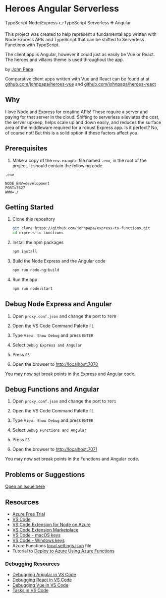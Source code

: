 # Heroes Angular Serverless

TypeScript Node/Express 👉TypeScript Serverless ➕ Angular

This project was created to help represent a fundamental app written with Node Express APIs and TypeScript that can be shifted to Serverless Functions with TypeScript.

The client app is Angular, however it could just as easily be Vue or React. The heroes and villains theme is used throughout the app.

by [John Papa](http://twitter.com/john_papa)

Comparative client apps written with Vue and React can be found at at [github.com/johnpapa/heroes-vue](https://github.com/johnpapa/heroes-vue) and [github.com/johnpapa/heroes-react](https://github.com/johnpapa/heroes-react)

## Why

I love Node and Express for creating APIs! These require a server and paying for that server in the cloud. Shifting to serverless alleviates the cost, the server upkeep, helps scale up and down easily, and reduces the surface area of the middleware required for a robust Express app. Is it perfect? No, of course not! But this is a solid option if these factors affect you.

## Prerequisites

1. Make a copy of the `env.example` file named `.env`, in the root of the project. It should contain the following code.

`.env`

```
NODE_ENV=development
PORT=7627
WWW=./
```

## Getting Started

1. Clone this repository

   ```bash
   git clone https://github.com/johnpapa/express-to-functions.git
   cd express-to-functions
   ```

1. Install the npm packages

   ```bash
   npm install
   ```

1. Build the Node Express and the Angular code

   ```bash
   npm run node-ng:build
   ```

1. Run the app

   ```bash
   npm run node:start
   ```

## Debug Node Express and Angular

1. Open `proxy.conf.json` and change the port to `7070`

1. Open the VS Code Command Palette `F1`

1. Type `View: Show Debug` and press `ENTER`

1. Select `Debug Express and Angular`

1. Press `F5`

1. Open the browser to <http://localhost:7070>

You may now set break points in the Express and Angular code.

## Debug Functions and Angular

1. Open `proxy.conf.json` and change the port to `7071`

1. Open the VS Code Command Palette `F1`

1. Type `View: Show Debug` and press `ENTER`

1. Select `Debug Functions and Angular`

1. Press `F5`

1. Open the browser to <http://localhost:7071>

You may now set break points in the Functions and Angular code.

## Problems or Suggestions

[Open an issue here](/issues)

## Resources

- [Azure Free Trial](https://azure.microsoft.com/en-us/free/?wt.mc_id=expresstofunctions-github-jopapa)
- [VS Code](https://code.visualstudio.com?wt.mc_id=expresstofunctions-github-jopapa)
- [VS Code Extension for Node on Azure](https://marketplace.visualstudio.com/items?itemName=ms-vscode.vscode-node-azure-pack&WT.mc_id=expresstofunctions-github-jopapa)
- [VS Code Extension Marketplace](https://marketplace.visualstudio.com/vscode?wt.mc_id=expresstofunctions-github-jopapa)
- [VS Code - macOS keys](https://code.visualstudio.com/shortcuts/keyboard-shortcuts-macos.pdf?WT.mc_id=expresstofunctions-github-jopapa)
- [VS Code - Windows keys](https://code.visualstudio.com/shortcuts/keyboard-shortcuts-windows.pdf?WT.mc_id=expresstofunctions-github-jopapa)
- Azure Functions [local.settings.json](https://docs.microsoft.com/en-us/azure/azure-functions/functions-run-local#local-settings-file?WT.mc_id=expresstofunctions-github-jopapa) file
- Tutorial to [Deploy to Azure Using Azure Functions](https://code.visualstudio.com/tutorials/functions-extension/getting-started?WT.mc_id=expresstofunctions-github-jopapa)

### Debugging Resources

- [Debugging Angular in VS Code](https://code.visualstudio.com/docs/nodejs/angular-tutorial?wt.mc_id=expresstofunctions-github-jopapa)
- [Debugging React in VS Code](https://code.visualstudio.com/docs/nodejs/reactjs-tutorial?wt.mc_id=expresstofunctions-github-jopapa)
- [Debugging Vue in VS Code](https://code.visualstudio.com/docs/nodejs/vuejs-tutorial?wt.mc_id=expresstofunctions-github-jopapa)
- [Tasks in VS Code](https://code.visualstudio.com/Docs/editor/tasks?wt.mc_id=expresstofunctions-github-jopapa)
